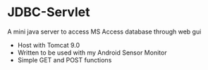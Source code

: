 # JDBC-Servlet
A mini java server to access MS Access database through web gui

- Host with Tomcat 9.0
- Written to be used with my Android Sensor Monitor
- Simple GET and POST functions


